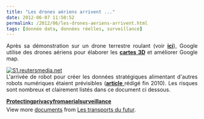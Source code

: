 ```yaml
---
title: "Les drones aériens arrivent ..."
date: 2012-06-07 11:50:52
permalink: /2012/06/les-drones-aeriens-arrivent.html
tags: [donnée data, données réelles, surveillance]
---
```


<p style="text-align: justify">Après sa démonstration sur un drone terrestre roulant (voir <a href="https://gabrielplassat.github.io/transportsdufutur/2012/06/en-supprimant-le-conducteur-la-voiture-autonome-change-profondement-le-secteur-des-mobilites.html" target="_blank"><strong>ici</strong></a>), Google utilise des drones aériens pour élaborer les <a href="http://www.reuters.com/article/2012/06/06/us-google-maps-idUSBRE85516020120606" target="_blank"><strong>cartes 3D</strong></a> et améliorer Google map.</p> <p style="text-align: justify"><a class="asset-img-link" href="https://gabrielplassat.github.io/transportsdufutur/wp-content/uploads/sites/6/old/6a0120a66d2ad4970b0176151d9fe1970c-pi.jpg"><img alt="S1.reutersmedia.net" class="asset  asset-image at-xid-6a0120a66d2ad4970b0176151d9fe1970c" src="/wp-content/uploads/sites/6/old/6a0120a66d2ad4970b0176151d9fe1970c-500wi.jpg" style="margin-left: auto;margin-right: auto" title="S1.reutersmedia.net" /></a><br />L'arrivée de robot pour créer les données stratégiques alimentant d'autres robots numériques étaient prévisibles (<a href="https://gabrielplassat.github.io/transportsdufutur/2010/09/metanote-tdf-7-la-donnee-enjeu-strategique-des-mobilites-multimodales-quelles-perspectives.html" target="_blank"><strong>article</strong> </a>rédigé fin 2010). Les risques sont nombreux et clairement listés dans ce document ci dessous. </p>  <!--more-->   <div id="__ss_13233697" style="width: 477px"><strong style="margin: 12px 0 4px"><a href="http://www.slideshare.net/transportsdufutur/protectingprivacyfromaerialsurveillance" title="Protectingprivacyfromaerialsurveillance">Protectingprivacyfromaerialsurveillance</a></strong>         <div style="padding: 5px 0 12px">View more <a href="http://www.slideshare.net/">documents</a> from <a href="http://www.slideshare.net/transportsdufutur">Les transports du futur</a>.</div> </div>
